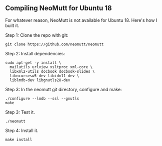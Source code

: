 Compiling NeoMutt for Ubuntu 18
-------------------------------

For whatever reason, NeoMutt is not available for Ubuntu 18. Here's how I built it.

Step 1: Clone the repo with git:

`git clone https://github.com/neomutt/neomutt`

Step 2: Install dependencies:

~~~
sudo apt-get -y install \
  mailutils urlview xsltproc xml-core \
  libxml2-utils docbook docbook-slides \
  libncursesw5-dev libidn11-dev \
  liblmdb-dev libgnutls28-dev
~~~


Step 3: In the neomutt git directory, configure and make:

~~~
./configure --lmdb --ssl --gnutls
make
~~~

Step 3: Test it.

`./neomutt`


Step 4: Install it.

`make install`


